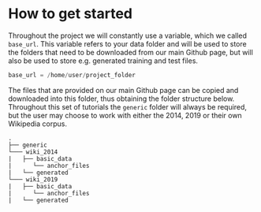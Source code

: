 # How to get started
Throughout the project we will constantly use a variable, which we called `base_url`. This variable refers to your data
folder and will be used to store the folders that need to be downloaded from our main Github page, but will also be used to 
store e.g. generated training and test files.

```python
base_url = /home/user/project_folder
```

The files that are provided on our main Github page can be copied and downloaded into this folder, thus obtaining
the folder structure below. Throughout this set of tutorials the `generic` folder will always be required, but the user
may choose to work with either the 2014, 2019 or their own Wikipedia corpus.

```
.
├── generic
└─── wiki_2014
|   ├── basic_data
|      └── anchor_files
|   └── generated
└─── wiki_2019
|   ├── basic_data
|      └── anchor_files
|   └── generated
```